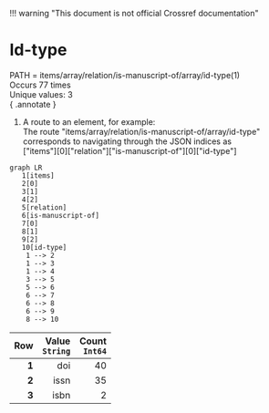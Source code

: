 !!! warning "This document is not official Crossref documentation"
# Id-type
PATH = items/array/relation/is-manuscript-of/array/id-type(1)  
Occurs 77 times  
Unique values: 3  
{ .annotate }

1. A route to an element, for example:  
   The route "items/array/relation/is-manuscript-of/array/id-type" corresponds to navigating through the JSON indices as  
   ["items"][0]["relation"]["is-manuscript-of"][0]["id-type"]  

```mermaid
graph LR
   1[items]
   2[0]
   3[1]
   4[2]
   5[relation]
   6[is-manuscript-of]
   7[0]
   8[1]
   9[2]
   10[id-type]
    1 --> 2
    1 --> 3
    1 --> 4
    3 --> 5
    5 --> 6
    6 --> 7
    6 --> 8
    6 --> 9
    8 --> 10
```

| **Row** | **Value**<br>`String` | **Count**<br>`Int64` |
|--------:|----------------------:|---------------------:|
| **1**   | doi                   | 40                   |
| **2**   | issn                  | 35                   |
| **3**   | isbn                  | 2                    |

